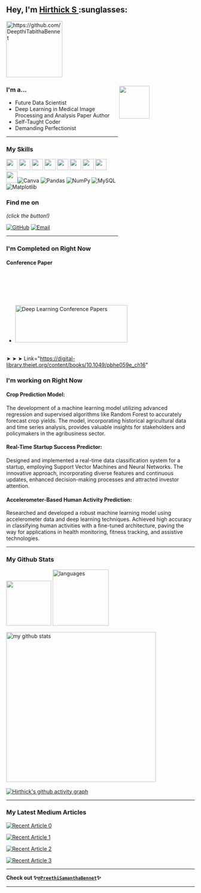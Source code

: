 <h2> Hey,  I'm <a href="https://www.linkedin.com/in/Hirthick-24455222a">Hirthick S </a> :sunglasses: </h2>
<p align="left"> <img src="https://komarev.com/ghpvc/?username=DeepthiTabithaBennet&style=flat-square" alt="https://github.com/DeepthiTabithaBennet" width="150" /> </p>

### I'm a...   <img src="https://camo.githubusercontent.com/6b065a63af6ffe542f29d852cf02f54382438901dd3ee35cafa1752e586a2306/68747470733a2f2f7777772e77656232347a6f6e652e636f6d2f77702d636f6e74656e742f75706c6f6164732f323032322f31302f34363230372d70726f6772616d6d65722d312e676966" height=15% width=40% align="right">

* Future Data Scientist 
* Deep Learning in Medical Image Processing and Analysis Paper Author
* Self-Taught Coder
* Demanding Perfectionist

-------------------------------------------------------------------------------------------------------
### My Skills 
<img src="https://img.shields.io/badge/-C-blue?style=for-the-badge&logo=c&logoColor=FFFFFF" height="30"> <img src="https://img.shields.io/badge/-C++-blue?style=for-the-badge&logo=c%2B%2B&logoColor=FFFFFF" height="30"> <img src="http://img.shields.io/badge/-Python-blue?style=for-the-badge&logo=python&logoColor=FFFFFF" height="30"> <img src="https://img.shields.io/badge/-Java-blue?style=for-the-badge&logo=openjdk&logoColor=white" height="30"> <img src="http://img.shields.io/badge/-PHP-blue?style=for-the-badge&logo=php&logoColor=FFFFFF" height="30"> <img src="http://img.shields.io/badge/-Machine%20Learning-blue?style=for-the-badge&logo=machine-learning&logoColor=FFFFFF" height="30"> <img src="http://img.shields.io/badge/-Deep%20Learning-blue?style=for-the-badge&logo=deep-learning&logoColor=FFFFFF" height="30"> <img src="http://img.shields.io/badge/-Computer%20Vision-blue?style=for-the-badge&logo=computer-vision&logoColor=FFFFFF" height="30"> <img src="http://img.shields.io/badge/-MySQL-blue?style=for-the-badge&logo=mysql&logoColor=FFFFFF" height="30">![Canva](https://img.shields.io/badge/Canva-%2300C4CC.svg?style=for-the-badge&logo=Canva&logoColor=white)  ![Pandas](https://img.shields.io/badge/pandas-%23150458.svg?style=for-the-badge&logo=pandas&logoColor=white) ![NumPy](https://img.shields.io/badge/numpy-%23013243.svg?style=for-the-badge&logo=numpy&logoColor=white) ![MySQL](https://img.shields.io/badge/mysql-%2300000f.svg?style=for-the-badge&logo=mysql&logoColor=white)![Matplotlib](https://img.shields.io/badge/Matplotlib-%23ffffff.svg?style=for-the-badge&logo=Matplotlib&logoColor=black)



### Find me on 

_(click the button!)_

[![GitHub](https://img.shields.io/badge/-GitHub-blue?style=for-the-badge&logo=github&logoColor=white)](https://github.com/Hirthick6) [![Email](https://img.shields.io/badge/-Email-blue?style=for-the-badge&logo=mail.ru&logoColor=white)](mailto:hirthicksofficial@gmail.com)

-------------------------------------------------------------------------------------------------------
### I'm Completed on Right Now
#### Conference Paper
* <a href="https://digital-library.theiet.org/content/books/10.1049/pbhe059e_ch16" target="_blank">
  <img src="https://www.theiet.org/media/2563/untitled-7.jpg" alt="Deep Learning Conference Papers" width="300" height="100">
</a> <br> ➤ ➤ ➤  Link="https://digital-library.theiet.org/content/books/10.1049/pbhe059e_ch16"

### I'm working on Right Now
#### Crop Prediction Model: 
The development of a machine learning model utilizing advanced regression and supervised algorithms like Random Forest to accurately forecast crop yields. The model, incorporating historical agricultural data and time series analysis, provides valuable insights for stakeholders and policymakers in the agribusiness sector.

#### Real-Time Startup Success Predictor: 
Designed and implemented a real-time data classification system for a startup, employing Support Vector Machines and Neural Networks. The innovative approach, incorporating diverse features and continuous updates, enhanced decision-making processes and attracted investor attention.

#### Accelerometer-Based Human Activity Prediction: 
Researched and developed a robust machine learning model using accelerometer data and deep learning techniques. Achieved high accuracy in classifying human activities with a fine-tuned architecture, paving the way for applications in health monitoring, fitness tracking, and assistive technologies.

-------------------------------------------------------------------------------------------------------
### My Github Stats

<img src="https://github-profile-trophy.vercel.app/?username=hirthick&row=1&column=3&theme=darkhub&no-bg=true&no-frame=true&title=Joined2020,Commit,Star" height="120">

<img src="https://github-readme-stats.vercel.app/api/top-langs/?username=Hirthick&layout=compact&theme=algolia&hide_border=true&langs_count=10" alt="languages" height="150">

<p> <img src="https://github-readme-stats.vercel.app/api?username=DeepthiTabithaBennet&show_icons=true&theme=algolia&include_all_commits=true&hide_border=true" alt="my github stats" width="400"/>&nbsp; </p>

[![Hirthick's github activity graph](https://github-readme-activity-graph.vercel.app/graph?username=DeepthiTabithaBennet&theme=react-dark&hide_border=true&line=00AEFF&color=FFFFFF&point=2DDE98&bg_color=050F2C)](https://github.com/DeepthiTabithaBennet/github-readme-activity-graph)

-------------------------------------------------------------------------------------------------------
### My Latest Medium Articles

<a target="_blank" href="https://github-readme-medium-recent-article.vercel.app/medium/@DeepthiTabithaBennet/0"><img src="https://github-readme-medium-recent-article.vercel.app/medium/@DeepthiTabithaBennet/0" alt="Recent Article 0"> </a>

<a target="_blank" href="https://github-readme-medium-recent-article.vercel.app/medium/@DeepthiTabithaBennet/1"><img src="https://github-readme-medium-recent-article.vercel.app/medium/@DeepthiTabithaBennet/1" alt="Recent Article 1"> </a>

<a target="_blank" href="https://github-readme-medium-recent-article.vercel.app/medium/@DeepthiTabithaBennet/2"><img src="https://github-readme-medium-recent-article.vercel.app/medium/@DeepthiTabithaBennet/2" alt="Recent Article 2"> </a>

<a target="_blank" href="https://github-readme-medium-recent-article.vercel.app/medium/@DeepthiTabithaBennet/3"><img src="https://github-readme-medium-recent-article.vercel.app/medium/@DeepthiTabithaBennet/3" alt="Recent Article 3"> </a>

-------------------------------------------------------------------------------------------------------
**Check out 
✨[`@PreethiSamanthaBennet`](https://github.com/PreethiSamanthaBennet)✨**

-------------------------------------------------------------------------------------------------------

<!--
**DeepthiTabithaBennet/DeepthiTabithaBennet** is a ✨ _special_ ✨ repository because its `README.md` (this file) appears on your GitHub profile.

Here are some ideas to get you started:

- 🔭 I’m currently working on ...
- 🌱 I’m currently learning ...
- 👯 I’m looking to collaborate on ...
- 🤔 I’m looking for help with ...
- 💬 Ask me about ...
- 📫 How to reach me: ...
- 😄 Pronouns: ...
- ⚡ Fun fact: ...
-->
